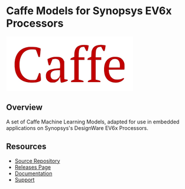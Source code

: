 # Caffe Models for Synopsys EV6x Processors

![Logo Caffer](images/logo-caffe.png)

## Overview

A set of Caffe Machine Learning Models, adapted for use in embedded applications
on Synopsys's DesignWare EV6x Processors.

## Resources

* [Source Repository](https://github.com/foss-for-synopsys-dwc-arc-processors/synopsys-caffe-models)
* [Releases Page](https://github.com/foss-for-synopsys-dwc-arc-processors/synopsys-caffe-models/releases)
* [Documentation](https://github.com/foss-for-synopsys-dwc-arc-processors/synopsys-caffe-models/blob/master/README.md)
* [Support](https://github.com/foss-for-synopsys-dwc-arc-processors/synopsys-caffe-models/issues)
